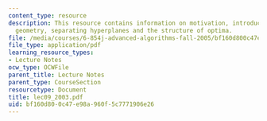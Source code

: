 ```yaml
---
content_type: resource
description: This resource contains information on motivation, introduction, definition,
  geometry, separating hyperplanes and the structure of optima.
file: /media/courses/6-854j-advanced-algorithms-fall-2005/bf160d800c47e98a960f5c7771906e26_lec09_2003.pdf
file_type: application/pdf
learning_resource_types:
- Lecture Notes
ocw_type: OCWFile
parent_title: Lecture Notes
parent_type: CourseSection
resourcetype: Document
title: lec09_2003.pdf
uid: bf160d80-0c47-e98a-960f-5c7771906e26
---
```

